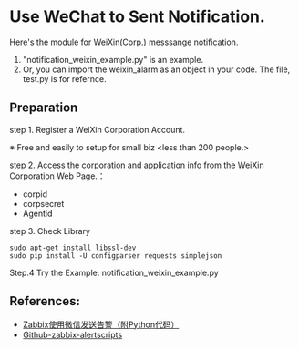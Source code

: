 # Use WeChat to Sent Notification.
Here's  the module for WeiXin(Corp.) messsange notification.
1. "notification_weixin_example.py" is an example.
2. Or, you can import the weixin_alarm as an object in your code.
The file, test.py is for refernce.

## Preparation
step 1. Register a WeiXin Corporation Account.

 ※ Free and easily to setup for small biz <less than 200 people.>

step 2. Access the corporation and application info from the WeiXin Corporation Web Page.：
* corpid
* corpsecret
* Agentid

step 3. Check Library
```
sudo apt-get install libssl-dev
sudo pip install -U configparser requests simplejson
```
Step.4 Try the Example: notification_weixin_example.py

## References:
* [Zabbix使用微信发送告警（附Python代码）](http://www.ttlsa.com/zabbix/use-wechat-send-zabbix-msg/)
* [Github-zabbix-alertscripts](https://github.com/vincihu/zabbix-alertscripts/tree/master/AlertWeixin)
